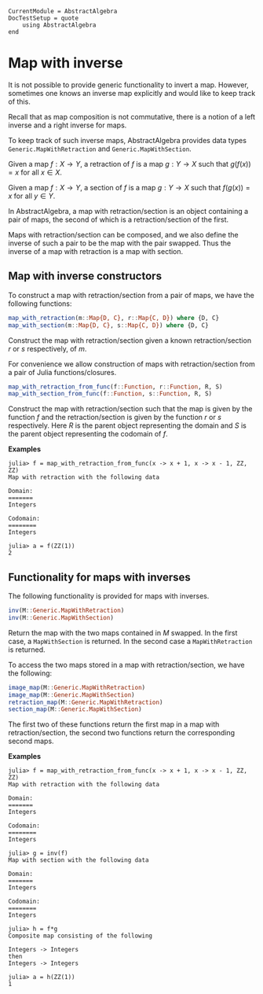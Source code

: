 ```@meta
CurrentModule = AbstractAlgebra
DocTestSetup = quote
    using AbstractAlgebra
end
```

# Map with inverse

It is not possible to provide generic functionality to invert a map. However, sometimes
one knows an inverse map explicitly and would like to keep track of this.

Recall that as map composition is not commutative, there is a notion of a left inverse
and a right inverse for maps.

To keep track of such inverse maps, AbstractAlgebra provides data types
`Generic.MapWithRetraction` and `Generic.MapWithSection`.

Given a map $f : X \to Y$, a retraction of $f$ is a map $g : Y \to X$ such that
$g(f(x)) = x$ for all $x \in X$.

Given a map $f : X \to Y$, a section of $f$ is a map $g : Y \to X$ such that
$f(g(x)) = x$ for all $y \in Y$.

In AbstractAlgebra, a map with retraction/section is an object containing a pair of maps,
the second of which is a retraction/section of the first.

Maps with retraction/section can be composed, and we also define the inverse of such a
pair to be the map with the pair swapped. Thus the inverse of a map with retraction is
a map with section.

## Map with inverse constructors

To construct a map with retraction/section from a pair of maps, we have the following
functions:

```julia
map_with_retraction(m::Map{D, C}, r::Map{C, D}) where {D, C}
map_with_section(m::Map{D, C}, s::Map{C, D}) where {D, C}
```

Construct the map with retraction/section given a known retraction/section $r$ or $s$
respectively, of $m$.

For convenience we allow construction of maps with retraction/section from a pair of
Julia functions/closures.

```julia
map_with_retraction_from_func(f::Function, r::Function, R, S)
map_with_section_from_func(f::Function, s::Function, R, S)
```

Construct the map with retraction/section such that the map is given by the function $f$
and the retraction/section is given by the function $r$ or $s$ respectively. Here $R$ is
the parent object representing the domain and $S$ is the parent object representing the
codomain of $f$.

**Examples**

```jldoctest
julia> f = map_with_retraction_from_func(x -> x + 1, x -> x - 1, ZZ, ZZ)
Map with retraction with the following data

Domain:
=======
Integers

Codomain:
========
Integers

julia> a = f(ZZ(1))
2
```

## Functionality for maps with inverses

The following functionality is provided for maps with inverses.

```julia
inv(M::Generic.MapWithRetraction)
inv(M::Generic.MapWithSection)
```

Return the map with the two maps contained in $M$ swapped. In the first case, a
`MapWithSection` is returned. In the second case a `MapWithRetraction` is returned.

To access the two maps stored in a map with retraction/section, we have the following:

```julia
image_map(M::Generic.MapWithRetraction)
image_map(M::Generic.MapWithSection)
retraction_map(M::Generic.MapWithRetraction)
section_map(M::Generic.MapWithSection)
```

The first two of these functions return the first map in a map with retraction/section,
the second two functions return the corresponding second maps.

**Examples**

```jldoctest
julia> f = map_with_retraction_from_func(x -> x + 1, x -> x - 1, ZZ, ZZ)
Map with retraction with the following data

Domain:
=======
Integers

Codomain:
========
Integers

julia> g = inv(f)
Map with section with the following data

Domain:
=======
Integers

Codomain:
========
Integers

julia> h = f*g
Composite map consisting of the following

Integers -> Integers
then
Integers -> Integers

julia> a = h(ZZ(1))
1

```
